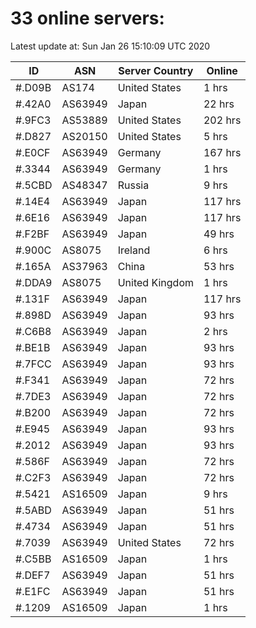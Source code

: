 # 33 online servers:

Latest update at: Sun Jan 26 15:10:09 UTC 2020

| ID | ASN | Server Country | Online |
| -- | --- | -------------- | ------ |
| #.D09B | AS174 | United States | 1 hrs |
| #.42A0 | AS63949 | Japan | 22 hrs |
| #.9FC3 | AS53889 | United States | 202 hrs |
| #.D827 | AS20150 | United States | 5 hrs |
| #.E0CF | AS63949 | Germany | 167 hrs |
| #.3344 | AS63949 | Germany | 1 hrs |
| #.5CBD | AS48347 | Russia | 9 hrs |
| #.14E4 | AS63949 | Japan | 117 hrs |
| #.6E16 | AS63949 | Japan | 117 hrs |
| #.F2BF | AS63949 | Japan | 49 hrs |
| #.900C | AS8075 | Ireland | 6 hrs |
| #.165A | AS37963 | China | 53 hrs |
| #.DDA9 | AS8075 | United Kingdom | 1 hrs |
| #.131F | AS63949 | Japan | 117 hrs |
| #.898D | AS63949 | Japan | 93 hrs |
| #.C6B8 | AS63949 | Japan | 2 hrs |
| #.BE1B | AS63949 | Japan | 93 hrs |
| #.7FCC | AS63949 | Japan | 93 hrs |
| #.F341 | AS63949 | Japan | 72 hrs |
| #.7DE3 | AS63949 | Japan | 72 hrs |
| #.B200 | AS63949 | Japan | 72 hrs |
| #.E945 | AS63949 | Japan | 93 hrs |
| #.2012 | AS63949 | Japan | 93 hrs |
| #.586F | AS63949 | Japan | 72 hrs |
| #.C2F3 | AS63949 | Japan | 72 hrs |
| #.5421 | AS16509 | Japan | 9 hrs |
| #.5ABD | AS63949 | Japan | 51 hrs |
| #.4734 | AS63949 | Japan | 51 hrs |
| #.7039 | AS63949 | United States | 72 hrs |
| #.C5BB | AS16509 | Japan | 1 hrs |
| #.DEF7 | AS63949 | Japan | 51 hrs |
| #.E1FC | AS63949 | Japan | 51 hrs |
| #.1209 | AS16509 | Japan | 1 hrs |

